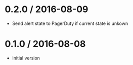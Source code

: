 # 0.2.0 / 2016-08-09

  * Send alert state to PagerDuty if current state is unkown

# 0.1.0 / 2016-08-08

  * Initial version